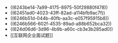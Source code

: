 - ((6243be14-7a99-4175-8975-50f29880f478))
- ((62451ad0-4023-43ff-82ad-a114bfb9ac7f))
- ((6246b51d-044b-40fb-aa3c-e057f95915b8))
- ((6246b566-602f-4535-89ad-a88b652bca32))
- ((624d06d6-3d96-4b9b-a60c-cb3e3b285ad0))
- [[互联网企业面试题]]